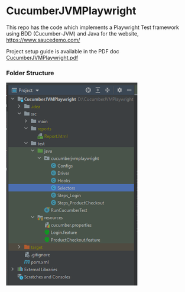 # CucumberJVMPlaywright
This repo has the code which implements a Playwright Test framework using BDD (Cucumber-JVM) and Java for the website, https://www.saucedemo.com/

Project setup guide is available in the PDF doc [CucumberJVMPlaywright.pdf](CucumberJVMPlaywright.pdf)

### **Folder Structure**
![img.png](img.PNG)
